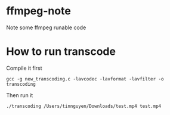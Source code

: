 # ffmpeg-note
Note some ffmpeg runable code

# How to run transcode
Compile it first
```
gcc -g new_transcoding.c -lavcodec -lavformat -lavfilter -o transcoding 
```

Then run it
```
./transcoding /Users/tinnguyen/Downloads/test.mp4 test.mp4
```
